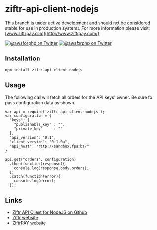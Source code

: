 # ziftr-api-client-nodejs

This branch is under active development and should not be considered stable for use in production systems. For more information please visit: [www.ziftrpay.com](http://www.ziftrpay.com/)

[![@awsforphp on Twitter](http://img.shields.io/badge/twitter-%40ziftrapi-blue.svg?style=flat)](https://twitter.com/ziftrapi)
[![@awsforphp on Twitter](https://img.shields.io/npm/v/ziftr-api-client-nodejs.svg)](https://www.npmjs.com/package/ziftr-api-client-nodejs)


## Installation

```
npm install ziftr-api-client-nodejs
```


## Usage
The following call will fetch all orders for the API keys' owner. Be sure to pass configuration data as shown.
```
var api = require('ziftr-api-client-nodejs');
var configuration = {
  "keys": {
    "publishable_key" : "",
    "private_key"     : ""
  },
  "api_version": "0.1",
  "client_version": "0.1.0a",
  "api_host": "http://sandbox.fpa.bz/"
}

api.get("orders", configuration)
  .then(function(response){
    console.log(response.body.orders);
  })
  .catch(function(error){
    console.log(error);
  });
```

## Links

* [Ziftr API Client for NodeJS on Github](http://github.com/ziftr/ziftr-api-client-nodejs/)
* [Ziftr website](http://www.ziftr.com/)
* [ZiftrPAY website](http://www.ziftrpay.com/)
